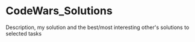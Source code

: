 # CodeWars_Solutions
Description, my solution and the best/most interesting other's solutions to selected tasks
